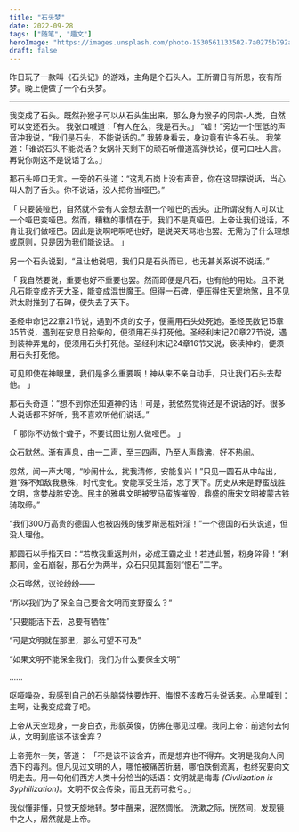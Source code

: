 ```yaml
---
title: "石头梦"
date: 2022-09-28
tags: ["随笔", "趣文"]
heroImage: "https://images.unsplash.com/photo-1530561133502-7a0275b792a2?ixlib=rb-1.2.1&ixid=MnwxMjA3fDB8MHxwaG90by1wYWdlfHx8fGVufDB8fHx8&auto=format&fit=crop&w=687&q=80"
draft: false
---
```


昨日玩了一款叫《石头记》的游戏，主角是个石头人。正所谓日有所思，夜有所梦。晚上便做了一个石头梦。

---

我变成了石头。既然孙猴子可以从石头生出来，那么身为猴子的同宗-人类，自然可以变还石头。
我张口喊道：「有人在么，我是石头。」
“嘘！”旁边一个压低的声音冲我说，“我们是石头，不能说话的。”
我转身看去，身边竟有许多石头。
我笑道：「谁说石头不能说话？女娲补天剩下的顽石听僧道高弹快论，便可口吐人言。再说你刚这不是说话了么。」

那石头哑口无言。一旁的石头道：“这乱石岗上没有声音，你在这显摆说话，当心叫人割了舌头。你不说话，没人把你当哑巴。”

「
只要装哑巴，自然就不会有人会想去割一个哑巴的舌头。正所谓没有人可以让一个哑巴变哑巴。然而，糟糕的事情在于，我们不是真哑巴。上帝让我们说话，不肯让我们做哑巴。因此是说啊吧啊吧也好，是说哭天骂地也罢。无需为了什么理想或原则，只是因为我们能说话。
」

另一个石头说到，“且让他说吧，我们只是石头而已，也无甚关系说不说话。”

「
我自然要说，重要也好不重要也罢。然而即便是凡石，也有他的用处。且不说凡石能变成齐天大圣，能变成混世魔王。但得一石碑，便压得住天罡地煞，且不见洪太尉推到了石碑，便失去了天下。

圣经申命记22章21节说，遇到不贞的女子，便需用石头处死她。圣经民数记15章35节说，遇到在安息日拾柴的，便须用石头打死他。圣经利末记20章27节说，遇到装神弄鬼的，便须用石头打死他。圣经利末记24章16节又说，亵渎神的，便须用石头打死他。

可见即使在神眼里，我们是多么重要啊！神从来不亲自动手，只让我们石头去帮他。
」

那石头奇道：“想不到你还知道神的话！可是，我依然觉得还是不说话的好。很多人说话都不好听，我不喜欢听他们说话。”

「
那你不妨做个聋子，不要试图让别人做哑巴。
」

众石默然。渐有声息，由一二声，至三四声，乃至人声鼎沸，好不热闹。

忽然，闻一声大喝，“吵闹什么，扰我清修，安能复兴！”只见一圆石从中站出，道“殊不知敌我悬殊，时代变化。安能享受生活，忘了天下。历史从来是野蛮战胜文明，贪婪战胜安逸。民主的雅典文明被罗马蛮族摧毁，鼎盛的唐宋文明被蒙古铁骑取缔。”

“我们300万高贵的德国人也被凶残的俄罗斯恶棍奸淫！”一个德国的石头说道，但没人理他。

那圆石以手指天曰：“若教我重返荆州，必成王霸之业！若违此誓，粉身碎骨！”刹那间，金石崩裂，那石分为两半，众石只见其面刻“恨石”二字。

众石哗然，议论纷纷——

“所以我们为了保全自己要舍文明而变野蛮么？”

“只要能活下去，总要有牺牲”

“可是文明就在那里，那么可望不可及”

“如果文明不能保全我们，我们为什么要保全文明”

……


呕哑噪杂，我感到自己的石头脑袋快要炸开。悔恨不该教石头说话来。心里喊到：主啊，让我变成聋子吧。

上帝从天空现身，一身白衣，形貌英俊，仿佛在哪见过哩。我问上帝：前途何去何从，文明到底该不该舍弃？

上帝莞尔一笑，答道：
「不是该不该舍弃，而是想弃也不得弃。文明是我向人间洒下的毒剂。但凡见过文明的人，哪怕被痛苦折磨，哪怕跌倒流离，也终究要向文明走去。用一句他们西方人类十分恰当的话语：文明就是梅毒 *(Civilization is Syphilization)*。文明不仅会传染，而且无药可救兮。」

我似懂非懂，只觉天旋地转。梦中醒来，泯然惆怅。
洗漱之际，恍然间，发现镜中之人，居然就是上帝。